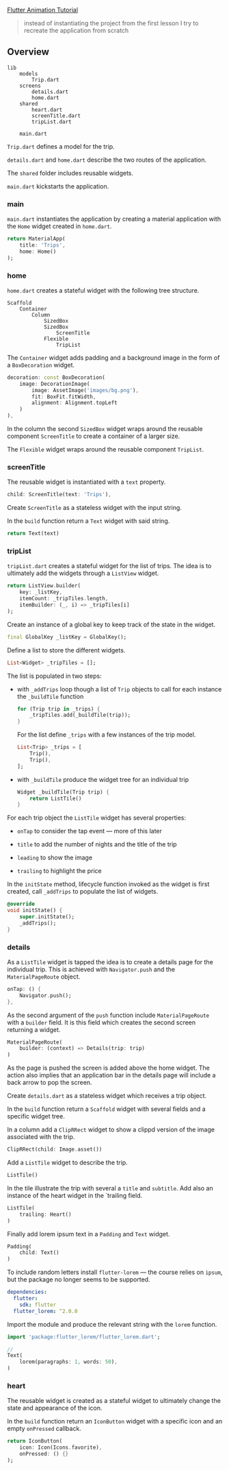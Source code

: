 [Flutter Animation Tutorial](https://youtube.com/playlist?list=PL4cUxeGkcC9gP1qg8yj-Jokef29VRCLt1)

> instead of instantiating the project from the first lesson I try to recreate the application from scratch

## Overview

```text
lib
    models
        Trip.dart
    screens
        details.dart
        home.dart
    shared
        heart.dart
        screenTitle.dart
        tripList.dart

    main.dart
```

`Trip.dart` defines a model for the trip.

`details.dart` and `home.dart` describe the two routes of the application.

The `shared` folder includes reusable widgets.

`main.dart` kickstarts the application.

### main

`main.dart` instantiates the application by creating a material application with the `Home` widget created in `home.dart`.

```dart
return MaterialApp(
    title: 'Trips',
    home: Home()
);
```

### home

`home.dart` creates a stateful widget with the following tree structure.

```text
Scaffold
    Container
        Column
            SizedBox
            SizedBox
                ScreenTitle
            Flexible
                TripList
```

The `Container` widget adds padding and a background image in the form of a `BoxDecoration` widget.

```dart
decoration: const BoxDecoration(
    image: DecorationImage(
        image: AssetImage('images/bg.png'),
        fit: BoxFit.fitWidth,
        alignment: Alignment.topLeft
    )
),
```

In the column the second `SizedBox` widget wraps around the reusable component `ScreenTitle` to create a container of a larger size.

The `Flexible` widget wraps around the reusable component `TripList`.

### screenTitle

The reusable widget is instantiated with a `text` property.

```dart
child: ScreenTitle(text: 'Trips'),
```

Create `ScreenTitle` as a stateless widget with the input string.

In the `build` function return a `Text` widget with said string.

```dart
return Text(text)
```

### tripList

`tripList.dart` creates a stateful widget for the list of trips. The idea is to ultimately add the widgets through a `ListView` widget.

```dart
return ListView.builder(
    key: _listKey,
    itemCount: _tripTiles.length,
    itemBuilder: (_, i) => _tripTiles[i]
);
```

Create an instance of a global key to keep track of the state in the widget.

```dart
final GlobalKey _listKey = GlobalKey();
```

Define a list to store the different widgets.

```dart
List<Widget> _tripTiles = [];
```

The list is populated in two steps:

- with `_addTrips` loop though a list of `Trip` objects to call for each instance the `_buildTile` function

  ```dart
  for (Trip trip in _trips) {
      _tripTiles.add(_buildTile(trip));
  }
  ```

  For the list define `_trips` with a few instances of the trip model.

  ```dart
  List<Trip> _trips = [
      Trip(),
      Trip(),
  ];
  ```

- with `_buildTile` produce the widget tree for an individual trip

  ```dart
  Widget _buildTile(Trip trip) {
      return ListTile()
  }
  ```

For each trip object the `ListTile` widget has several properties:

- `onTap` to consider the tap event — more of this later

- `title` to add the number of nights and the title of the trip

- `leading` to show the image

- `trailing` to highlight the price

In the `initState` method, lifecycle function invoked as the widget is first created, call `_addTrips` to populate the list of widgets.

```dart
@override
void initState() {
    super.initState();
    _addTrips();
}
```

### details

As a `ListTile` widget is tapped the idea is to create a details page for the individual trip. This is achieved with `Navigator.push` and the `MaterialPageRoute` object.

```dart
onTap: () {
    Navigator.push();
},
```

As the second argument of the `push` function include `MaterialPageRoute` with a `builder` field. It is this field which creates the second screen returning a widget.

```dart
MaterialPageRoute(
    builder: (context) => Details(trip: trip)
)
```

As the page is pushed the screen is added above the home widget. The action also implies that an application bar in the details page will include a back arrow to pop the screen.

Create `details.dart` as a stateless widget which receives a trip object.

In the `build` function return a `Scaffold` widget with several fields and a specific widget tree.

In a column add a `ClipRRect` widget to show a clippd version of the image associated with the trip.

```dart
ClipRRect(child: Image.asset())
```

Add a `ListTile` widget to describe the trip.

```dart
ListTile()
```

In the tile illustrate the trip with several a `title` and `subtitle`. Add also an instance of the heart widget in the `trailing field.

```dart
ListTile(
    trailing: Heart()
)
```

Finally add lorem ipsum text in a `Padding` and `Text` widget.

```dart
Padding(
    child: Text()
)
```

To include random letters install `flutter-lorem` — the course relies on `ipsum`, but the package no longer seems to be supported.

```yaml
dependencies:
  flutter:
    sdk: flutter
  flutter_lorem: ^2.0.0
```

Import the module and produce the relevant string with the `lorem` function.

```dart
import 'package:flutter_lorem/flutter_lorem.dart';

//
Text(
    lorem(paragraphs: 1, words: 50),
)
```

### heart

The reusable widget is created as a stateful widget to ultimately change the state and appearance of the icon.

In the `build` function return an `IconButton` widget with a specific icon and an empty `onPressed` callback.

```dart
return IconButton(
    icon: Icon(Icons.favorite),
    onPressed: () {}
);
```
